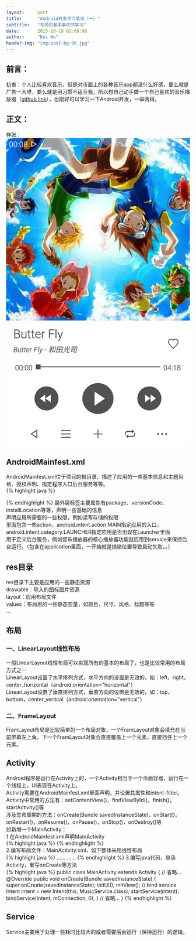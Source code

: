 ```yaml
---
layout:     post
title:      "Android开发学习笔记（一）"
subtitle:   "布局和基本事件的学习"
date:       2015-10-19 01:08:00
author:     "Kei Wu"
header-img: "img/post-bg-06.jpg"
---
```


## 前言：
初衷：个人比较喜欢音乐，但是对市面上的各种音乐app都没什么好感，要么就是广告一大堆，要么就是用习惯不适合我，所以想自己动手做一个自己喜欢的音乐播放器（[github link](https://github.com/scauwjh/kmusic)），也刚好可以学习一下Android开发，一举两得。  

## 正文： 
样张：
![](https://raw.githubusercontent.com/scauwjh/kmusic/master/sample/2015-10-18.jpg)  

## AndroidMainfest.xml
AndroidMainfest.xml位于项目的根目录，描述了应用的一些基本信息和主题风格、授权声明、指定程序入口后台服务等等。  
{% highlight java %}
<?xml version="1.0" encoding="utf-8"?>
<manifest xmlns:android="http://schemas.android.com/apk/res/android"
    package="me.keiwu.kmusic" >
    <uses-permission android:name="android.permission.WRITE_EXTERNAL_STORAGE" />
    <uses-permission android:name="android.permission.INTERNET" />
    <application
        android:allowBackup="true"
        android:icon="@mipmap/ic_launcher"
        android:label="@string/app_name"
        android:supportsRtl="true"
        android:theme="@style/materialTheme">
        <activity android:name=".activity.MainActivity" >
            <intent-filter>
                <action android:name="android.intent.action.MAIN" />
                <category android:name="android.intent.category.LAUNCHER" />
            </intent-filter>
        </activity>
        <service android:name=".service.MusicService"/>
    </application>
</manifest>
{% endhighlight %}
最外层标签<manifest>主要属性有package、versionCode、installLocation等等，声明一些基础的信息  
<uses-permission>声明应用所需要的一些权限，例如读写存储的权限  
<intent-filter>里面包含一些action，android.intent.action.MAIN指定应用的入口，android.intent.category.LAUNCHER指定应用是否出现在Launcher里面  
<service>用于定义后台服务，例如音乐播放器的核心播放器功能就应用到service来保持后台运行。（包含在application里面，一开始就是搞错位置导致启动失败。。）  

## res目录
res目录下主要是应用的一些静态资源  
drawable：导入的图标图片资源  
layout：应用布局文件  
values：布局用的一些静态变量，如颜色、尺寸、风格、标题等等  
...  

## 布局

### 一、LinearLayout线性布局
一般LinearLayout线性布局可以实现所有的基本的布局了，也是比较常用的布局方式之一  
LinearLayout设置了水平排列方式，水平方向的设置是无效的，如：left，right，center_horizontal（android:orientation="horizontal"）  
LinearLayout设置了垂直排列方式，垂直方向的设置是无效的，如：top，bottom，center_vertical（android:orientation="vertical"）  

### 二、FrameLayout
FramLayout布局是比较简单的一个布局对象，一个FramLayout对象会填充在当前屏幕左上角，下一个FramLayout对象会直接覆盖上一个元素，直接挡住上一个元素。  

## Activity
Android程序是运行在Activity上的，一个Activity相当于一个页面容器，运行在一个线程上，UI表现在Activity上。  
Activity需要在AndroidMainfest.xml里面声明，并设置其属性和intent-filter。  
Activity中常用的方法有：setContentView()，findViewById()，finish()，startActivity()等  
涉及生命周期的方法：onCreate(Bundle savedInstanceState)，onStart()，onRestart()，onResume()，onPause()，onStop()，onDestroy()等  
如新增一个MainActivity：  
1.在AndroidMainfest.xml声明MainActivity  
{% highlight java %}
<activity android:name=".activity.MainActivity" >
    <intent-filter>
        <action android:name="android.intent.action.MAIN" />
        <category android:name="android.intent.category.LAUNCHER" />
    </intent-filter>
</activity>
{% endhighlight %}  
2.编写布局文件：MainActivity.xml，如下整体采用线性布局  
{% highlight java %}
<LinearLayout xmlns:android="http://schemas.android.com/apk/res/android"
    android:layout_width="match_parent"
    android:layout_height="match_parent"
    android:orientation="vertical">
    ......
    ......
</LinearLayout>
{% endhighlight %}
3.编写java代码，继承Activity，重写onCreate等方法  
{% highlight java %}
public class MainActivity extends Activity {
    // 省略...
    @Override
    public void onCreate(Bundle savedInstanceState) {
        super.onCreate(savedInstanceState);
        initUI();
        initView();
        // bind service
        Intent intent = new Intent(this, MusicService.class);
        startService(intent);
        bindService(intent, mConnection, 0);
    }
    // 省略...
}
{% endhighlight %}  
  
 
## Service
Service主要用于处理一些耗时比较大的或者需要后台运行（保持运行）的逻辑。  
